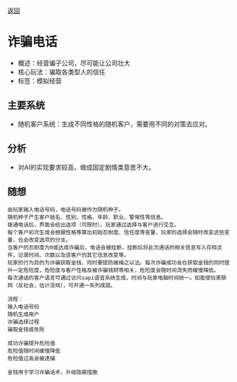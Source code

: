 [返回](README.md)

# 诈骗电话

- 概述：经营骗子公司，尽可能让公司壮大
- 核心玩法：骗取各类型人的信任
- 标签：模拟经营

## 主要系统	
- 随机客户系统：生成不同性格的随机客户，需要用不同的对策去应对。

## 分析
- 对AI的实现要求较高，做成固定剧情类意思不大。

## 随想
```
由玩家输入电话号码，电话号码被作为随机种子。
随机种子产生客户姓名、性别、性格、年龄、职业、警惕性等信息。
拨通电话后，界面会给出选项（可限时），玩家通过选择与客户进行交互。
每个客户初次生成会根据性格等算出初始忍耐度、信任度等变量，玩家的选择会随时改变这些变量，也会改变选项的分支。
当客户的忍耐度为0或达成诈骗后，电话会被挂断，挂断后将此次通话的相关信息写入存档文件，记录时间、次数以及该客户的其它信息改变等。
玩家的行为目的为诈骗获取金钱，同时要提防被绳之以法。每次诈骗成功会在获取金钱的同时提升一定危险度，危险度与客户性格及被诈骗钱财等相关，危险度会随时间流失而缓慢降低。
每次通话的客户语言可通过访问sapi语音系统生成，时间与玩家电脑时间统一。如能使玩家联网（反社会，估计没戏），可开通一系列成就。

流程：
输入电话号码
随机生成用户
诈骗选择过程
骗取金钱或失败

成功诈骗提升危险值
危险值随时间缓慢降低﻿
危险值过高会被逮捕

金钱用于学习诈骗话术，升级隐蔽措施
```
